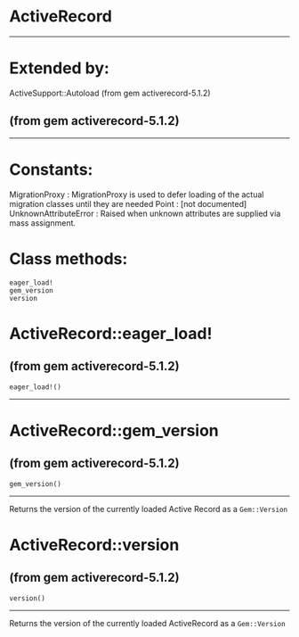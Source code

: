 # ActiveRecord

---
# Extended by:
ActiveSupport::Autoload (from gem activerecord-5.1.2)

(from gem activerecord-5.1.2)
---






































































































































































































































---
# Constants:

MigrationProxy
:   MigrationProxy is used to defer loading of the actual migration classes
    until they are needed
Point
:   [not documented]
UnknownAttributeError
:   Raised when unknown attributes are supplied via mass assignment.


# Class methods:

    eager_load!
    gem_version
    version

# ActiveRecord::eager_load!

(from gem activerecord-5.1.2)
---
    eager_load!()

---


# ActiveRecord::gem_version

(from gem activerecord-5.1.2)
---
    gem_version()

---

Returns the version of the currently loaded Active Record as a `Gem::Version`


# ActiveRecord::version

(from gem activerecord-5.1.2)
---
    version()

---

Returns the version of the currently loaded ActiveRecord as a `Gem::Version`


